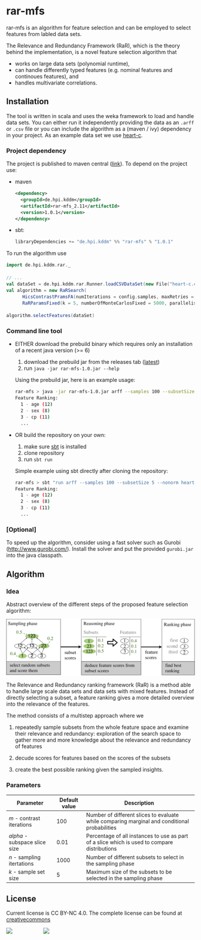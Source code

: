 # rar-mfs
rar-mfs is an algorithm for feature selection and can be employed to select features from labled data sets. 

The Relevance and Redundancy Framework (RaR), which is the theory behind the implementation, is a novel feature selection algorithm that 
- works on large data sets (polynomial runtime),
- can handle differently typed features (e.g. nominal features and continoues features), and
- handles multivariate correlations.

## Installation
The tool is written in scala and uses the weka framework to load and handle data sets. You can either run it independently providing the data as an `.arff` or `.csv` file or you can include the algorithm as a (maven / ivy) dependency in your project. As an example data set we use [heart-c](http://www.cs.umb.edu/~rickb/files/UCI/heart-c.arff). 

### Project dependency
The project is published to maven central ([link](http://search.maven.org/#search%7Cga%7C1%7Ca%3A%22rar-mfs%22)). To depend on the project use:
- maven
    ```xml
    <dependency>
      <groupId>de.hpi.kddm</groupId>
      <artifactId>rar-mfs_2.11</artifactId>
      <version>1.0.1</version>
    </dependency>
    ```
    
- sbt:
    ```sbt
    libraryDependencies += "de.hpi.kddm" %% "rar-mfs" % "1.0.1"
    ```
  
To run the algorithm use
```scala
import de.hpi.kddm.rar._

// ...
val dataSet = de.hpi.kddm.rar.Runner.loadCSVDataSet(new File("heart-c.csv", isNormalized = false, "")
val algorithm = new RaRSearch(
      HicsContrastPramsFA(numIterations = config.samples, maxRetries = 1, alphaFixed = config.alpha, maxInstances = 1000),
      RaRParamsFixed(k = 5, numberOfMonteCarlosFixed = 5000, parallelismFactor = 4))

algorithm.selectFeatures(dataSet)
```

### Command line tool
- EITHER download the prebuild binary which requires only an installation of a recent java version (>= 6)
    1. download the prebuild jar from the releases tab ([latest](https://github.com/tmbo/rar-mfs/releases/download/v1.0/rar-mfs-1.0.jar))
    2. run `java -jar rar-mfs-1.0.jar --help`

    Using the prebuild jar, here is an example usage:
    ```sh
    rar-mfs > java -jar rar-mfs-1.0.jar arff --samples 100 --subsetSize 5 --nonorm heart-c.arff
    Feature Ranking:
      1 - age (12)
      2 - sex (8)
      3 - cp (11)
      ...
    ```
- OR build the repository on your own: 
    1. make sure [sbt](http://www.scala-sbt.org/) is installed 
    2. clone repository 
    3. run `sbt run`
    
   Simple example using sbt directly after cloning the repository:
    ```sh
    rar-mfs > sbt "run arff --samples 100 --subsetSize 5 --nonorm heart-c.arff"
    Feature Ranking:
      1 - age (12)
      2 - sex (8)
      3 - cp (11)
      ...
    ``` 
    
### [Optional]
To speed up the algorithm, consider using a fast solver such as Gurobi (http://www.gurobi.com/). Install the solver and put the provided `gurobi.jar` into the java classpath. 

## Algorithm
### Idea
Abstract overview of the different steps of the proposed feature selection algorithm:

![Algorithm Overview](https://github.com/tmbo/rar-mfs/blob/master/docu/images/algorithm_overview.png)

The Relevance and Redundancy ranking framework (RaR) is a method able to handle large scale data sets and data sets with mixed features. Instead of directly selecting a subset, a feature ranking gives a more detailed overview into the relevance of the features. 

The method consists of a multistep approach where we 
  1. repeatedly sample subsets from the whole feature space and examine their relevance and redundancy: exploration of the search space to gather more and more knowledge about the relevance and redundancy of features

  2. decude scores for features based on the scores of the subsets
  
  3. create the best possible ranking given the sampled insights.

### Parameters
| Parameter  | Default value | Description |
| ---------- | ------------- | ------------|
| *m* - contrast iterations      | 100     | Number of different slices to evaluate while comparing marginal and conditional probabilities |
| *alpha* - subspace slice size | 0.01    | Percentage of all instances to use as part of a slice which is used to compare distributions |
| *n* - sampling itertations     | 1000    | Number of different subsets to select in the sampling phase|
| *k* - sample set size          | 5       | Maximum size of the subsets to be selected in the sampling phase|
## License
Current license is CC BY-NC 4.0. The complete license can be found at [creativecommons](http://creativecommons.org/licenses/by-nc/4.0/legalcode) 

<p>
  <img src="https://upload.wikimedia.org/wikipedia/en/thumb/b/bf/Bosch-brand.svg/320px-Bosch-brand.svg.png"/>
  &nbsp;  &nbsp;  &nbsp;  &nbsp;  &nbsp;  &nbsp;  &nbsp;  &nbsp;  &nbsp;  &nbsp;
  <img src="https://hpi.de/fileadmin/user_upload/fachgebiete/mueller/images/hpi_logo_fb_KnowlDiscoveryDataMining_web80.png"/>
</p>
